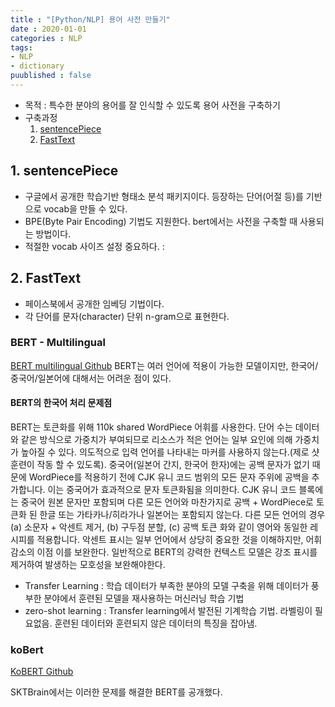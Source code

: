 ```yaml
---
title : "[Python/NLP] 용어 사전 만들기"
date : 2020-01-01
categories : NLP
tags:
- NLP
- dictionary
puublished : false
---
```


- 목적 : 특수한 분야의 용어를 잘 인식할 수 있도록 용어 사전을 구축하기
- 구축과정
  1. [sentencePiece](#chapter-1)
  2. [FastText](#chapter-2)
  
<!-- 1 -->
## 1. sentencePiece  <a id="chapter-1"></a>
- 구글에서 공개한 학습기반 형태소 분석 패키지이다. 등장하는 단어(어절 등)를 기반으로 vocab을 만들 수 있다.
- BPE(Byte Pair Encoding) 기법도 지원한다. bert에서는 사전을 구축할 때 사용되는 방법이다. 
- 적절한 vocab 사이즈 설정 중요하다. : 

<!-- 2 -->
## 2. FastText <a id='chapter-2'></a>
- 페이스북에서 공개한 임베딩 기법이다.
- 각 단어를 문자(character) 단위 n-gram으로 표현한다. 

### BERT - Multilingual
[BERT multilingual Github](https://github.com/google-research/bert/blob/master/multilingual.md)
BERT는 여러 언어에 적용이 가능한 모델이지만, 한국어/중국어/일본어에 대해서는 어려운 점이 있다.

#### BERT의 한국어 처리 문제점
BERT는 토큰화를 위해 110k shared WordPiece 어휘를 사용한다. 단어 수는 데이터와 같은 방식으로 가중치가 부여되므로 리소스가 적은 언어는 일부 요인에 의해 가중치가 높아질 수 있다. 의도적으로 입력 언어를 나타내는 마커를 사용하지 않는다.(제로 샷 훈련이 작동 할 수 있도록).
중국어(일본어 간지, 한국어 한자)에는 공백 문자가 없기 때문에 WordPiece를 적용하기 전에 CJK 유니 코드 범위의 모든 문자 주위에 공백을 추가합니다. 이는 중국어가 효과적으로 문자 토큰화됨을 의미한다. CJK 유니 코드 블록에는 중국어 원본 문자만 포함되며 다른 모든 언어와 마찬가지로 공백 + WordPiece로 토큰화 된 한글 또는 가타카나/히라가나 일본어는 포함되지 않는다.
다른 모든 언어의 경우 (a) 소문자 + 악센트 제거, (b) 구두점 분할, (c) 공백 토큰 화와 같이 영어와 동일한 레시피를 적용합니다. 악센트 표시는 일부 언어에서 상당히 중요한 것을 이해하지만, 어휘 감소의 이점 이를 보완한다. 일반적으로 BERT의 강력한 컨텍스트 모델은 강조 표시를 제거하여 발생하는 모호성을 보완해야한다.

- Transfer Learning : 학습 데이터가 부족한 분야의 모델 구축을 위해 데이터가 풍부한 분야에서 훈련된 모델을 재사용하는 머신러닝 학습 기법
- zero-shot learning : Transfer learning에서 발전된 기계학습 기법. 라벨링이 필요없음. 훈련된 데이터와 훈련되지 않은 데이터의 특징을 잡아냄.

### koBert

[KoBERT Github](https://github.com/SKTBrain/KoBERT#why)

SKTBrain에서는 이러한 문제를 해결한 BERT를 공개했다.

```
